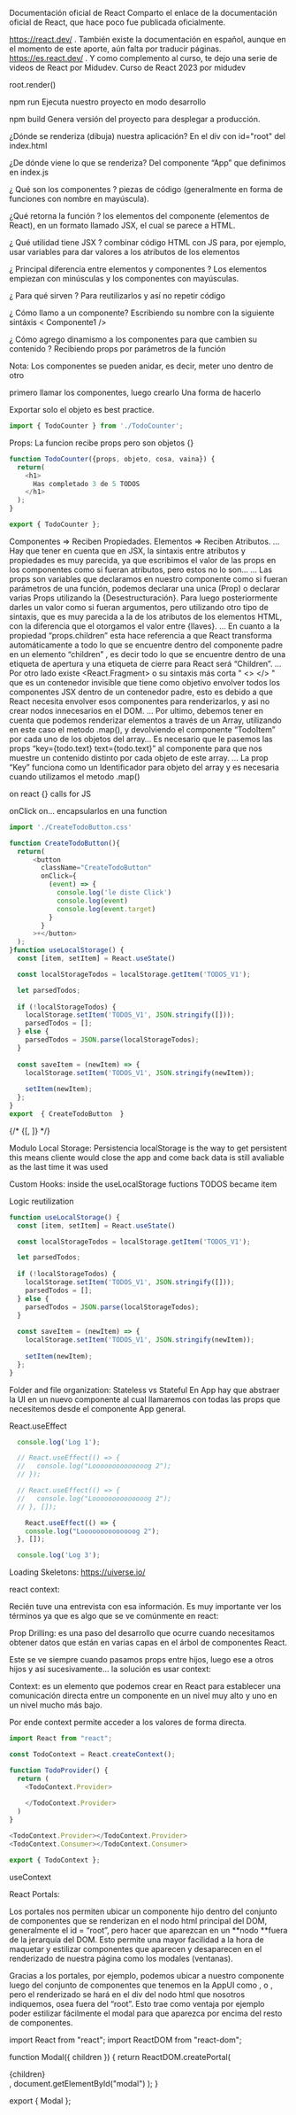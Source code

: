 Documentación oficial de React
Comparto el enlace de la documentación oficial de React, que hace poco fue publicada oficialmente.

https://react.dev/
.
También existe la documentación en español, aunque en el momento de este aporte, aún falta por traducir páginas.
https://es.react.dev/
.
Y como complemento al curso, te dejo una serie de videos de React por Midudev.
Curso de React 2023 por midudev

root.render(<Todocount>)

npm run Ejecuta nuestro proyecto en modo desarrollo

npm build Genera versión del proyecto para desplegar a producción.

¿Dónde se renderiza (dibuja) nuestra aplicación? En el div con id="root" del index.html

¿De dónde viene lo que se renderiza? Del componente “App” que definimos en index.js

¿ Qué son los componentes ? piezas de código (generalmente en forma de funciones con nombre en mayúscula).

¿Qué retorna la función ? los elementos del componente (elementos de React), en un formato llamado JSX, el cual se parece a HTML.

¿ Qué utilidad tiene JSX ? combinar código HTML con JS para, por ejemplo, usar variables para dar valores a los atributos de los elementos

¿ Principal diferencia entre elementos y componentes ? Los elementos empiezan con minúsculas y los componentes con mayúsculas.

¿ Para qué sirven ? Para reutilizarlos y así no repetir código

¿ Cómo llamo a un componente? Escribiendo su nombre con la siguiente sintáxis < Componente1 />

¿ Cómo agrego dinamismo a los componentes para que cambien su contenido ? Recibiendo props por parámetros de la función

Nota: Los componentes se pueden anidar, es decir, meter uno dentro de otro

primero llamar los componentes, luego crearlo Una forma de hacerlo

Exportar solo el objeto es best practice.

```js
import { TodoCounter } from './TodoCounter';
```

Props:
La funcion recibe props pero son objetos {}

```js
function TodoCounter({props, objeto, cosa, vaina}) {
  return(
    <h1>
      Has completado 3 de 5 TODOS
    </h1>
  );
}

export { TodoCounter };
```

Componentes => Reciben Propiedades.
Elementos => Reciben Atributos.
…
Hay que tener en cuenta que en JSX, la sintaxis entre atributos y propiedades es muy parecida, ya que escribimos el valor de las props en los componentes como si fueran atributos, pero estos no lo son…
…
Las props son variables que declaramos en nuestro componente como si fueran parámetros de una función, podemos declarar una unica (Prop) o declarar varias Props utilizando la {Desestructuración}.
Para luego posteriormente darles un valor como si fueran argumentos, pero utilizando otro tipo de sintaxis, que es muy parecida a la de los atributos de los elementos HTML, con la diferencia que el otorgamos el valor entre {llaves}.
…
En cuanto a la propiedad “props.children” esta hace referencia a que React transforma automáticamente a todo lo que se encuentre dentro del componente padre en un elemento “children” , es decir todo lo que se encuentre dentro de una etiqueta de apertura <Component> y una etiqueta de cierre </Component> para React será “Children”.
…
Por otro lado existe <React.Fragment> o su sintaxis más corta " <> </> " que es un contenedor invisible que tiene como objetivo envolver todos los componentes JSX dentro de un contenedor padre, esto es debido a que React necesita envolver esos componentes para renderizarlos, y asi no crear nodos innecesarios en el DOM.
…
Por ultimo, debemos tener en cuenta que podemos renderizar elementos a través de un Array, utilizando en este caso el metodo .map(), y devolviendo el componente “TodoItem” por cada uno de los objetos del array…
Es necesario que le pasemos las props “key={todo.text} text={todo.text}” al componente para que nos muestre un contenido distinto por cada objeto de este array.
…
La prop “Key” funciona como un Identificador para objeto del array y es necesaria cuando utilizamos el metodo .map()

on react {} calls for JS

onClick
on...  encapsularlos en una function 

```js
import './CreateTodoButton.css'

function CreateTodoButton(){
  return(
      <button 
        className="CreateTodoButton" 
        onClick={
          (event) => {
            console.log('le diste Click')
            console.log(event)
            console.log(event.target)
          }
        }
      >+</button>
  );
}function useLocalStorage() {
  const [item, setItem] = React.useState()

  const localStorageTodos = localStorage.getItem('TODOS_V1');

  let parsedTodos;
  
  if (!localStorageTodos) {
    localStorage.setItem('TODOS_V1', JSON.stringify([]));
    parsedTodos = [];
  } else {
    parsedTodos = JSON.parse(localStorageTodos);
  }
  
  const saveItem = (newItem) => {
    localStorage.setItem('TODOS_V1', JSON.stringify(newItem));
    
    setItem(newItem);
  };
}
export  { CreateTodoButton  } 


```
  {/* {[<TodoCounter />, <TodoList />]} */}

Modulo Local Storage:
Persistencia localStorage is the way to get persistent
this means cliente would close the app and come back
data is still avaliable as the last time it was used

Custom Hooks: inside the useLocalStorage fuctions TODOS became item

Logic reutilization


```js
function useLocalStorage() {
  const [item, setItem] = React.useState()

  const localStorageTodos = localStorage.getItem('TODOS_V1');

  let parsedTodos;
  
  if (!localStorageTodos) {
    localStorage.setItem('TODOS_V1', JSON.stringify([]));
    parsedTodos = [];
  } else {
    parsedTodos = JSON.parse(localStorageTodos);
  }
  
  const saveItem = (newItem) => {
    localStorage.setItem('TODOS_V1', JSON.stringify(newItem));
    
    setItem(newItem);
  };
}
```
Folder and file organization:
Stateless vs Stateful
En App hay que abstraer la UI en un nuevo componente al cual llamaremos con todas las props que necesitemos desde el componente App general.

React.useEffect

```js
  console.log('Log 1');

  // React.useEffect(() => {
  //   console.log("Loooooooooooooog 2");
  // });

  // React.useEffect(() => {
  //   console.log("Loooooooooooooog 2");
  // }, []);

    React.useEffect(() => {
    console.log("Loooooooooooooog 2");
  }, []);

  console.log('Log 3');
```
Loading Skeletons: 
https://uiverse.io/

react context: 

Recién tuve una entrevista con esa información. Es muy importante ver los términos ya que es algo que se ve comúnmente en react:

Prop Drilling: es una paso del desarrollo que ocurre cuando necesitamos obtener datos que están en varias capas en el árbol de componentes React.

Este se ve siempre cuando pasamos props entre hijos, luego ese a otros hijos y así sucesivamente… la solución es usar context:

Context: es un elemento que podemos crear en React para establecer una comunicación directa entre un componente en un nivel muy alto y uno en un nivel mucho más bajo.

Por ende context permite acceder a los valores de forma directa.
```js
import React from "react";

const TodoContext = React.createContext();

function TodoProvider() {
  return (
    <TodoContext.Provider> 
    
    </TodoContext.Provider> 
  )
}

<TodoContext.Provider></TodoContext.Provider>
<TodoContext.Consumer></TodoContext.Consumer>

export { TodoContext };
```

useContext

React Portals:

Los portales nos permiten ubicar un componente hijo dentro del conjunto de componentes que se renderizan en el nodo html principal del DOM, generalmente el id = “root”, pero hacer que aparezcan en un **nodo **fuera de la jerarquía del DOM. Esto permite una mayor facilidad a la hora de maquetar y estilizar componentes que aparecen y desaparecen en el renderizado de nuestra página como los modales (ventanas).

Gracias a los portales, por ejemplo, podemos ubicar a nuestro componente <Modal> luego del conjunto de componentes que tenemos en la AppUI como <TodoCounter/>, <TodoSearch/> o <CreateTodoButton/>, pero el renderizado se hará en el div del nodo html que nosotros indiquemos, osea fuera del “root”. Esto trae como ventaja por ejemplo poder estilizar fácilmente el modal para que aparezca por encima del resto de componentes.

import React from "react";
import ReactDOM from "react-dom";

function Modal({ children }) {
  return ReactDOM.createPortal(
    <div className="Modal">
      {children}
    </div>,
    document.getElementById("modal")
  );
}

export { Modal };